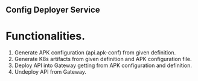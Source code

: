 ## Config Deployer Service

# Functionalities.

1. Generate APK configuration (api.apk-conf) from given definition.
2. Generate K8s artifacts from given definition and APK configuration file.
3. Deploy API into Gateway getting from APK configuration and definition.
4. Undeploy API from Gateway.
